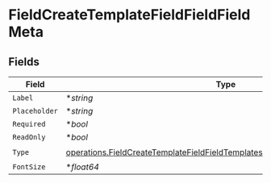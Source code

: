 # FieldCreateTemplateFieldFieldFieldMeta


## Fields

| Field                                                                                                                                                                          | Type                                                                                                                                                                           | Required                                                                                                                                                                       | Description                                                                                                                                                                    |
| ------------------------------------------------------------------------------------------------------------------------------------------------------------------------------ | ------------------------------------------------------------------------------------------------------------------------------------------------------------------------------ | ------------------------------------------------------------------------------------------------------------------------------------------------------------------------------ | ------------------------------------------------------------------------------------------------------------------------------------------------------------------------------ |
| `Label`                                                                                                                                                                        | **string*                                                                                                                                                                      | :heavy_minus_sign:                                                                                                                                                             | N/A                                                                                                                                                                            |
| `Placeholder`                                                                                                                                                                  | **string*                                                                                                                                                                      | :heavy_minus_sign:                                                                                                                                                             | N/A                                                                                                                                                                            |
| `Required`                                                                                                                                                                     | **bool*                                                                                                                                                                        | :heavy_minus_sign:                                                                                                                                                             | N/A                                                                                                                                                                            |
| `ReadOnly`                                                                                                                                                                     | **bool*                                                                                                                                                                        | :heavy_minus_sign:                                                                                                                                                             | N/A                                                                                                                                                                            |
| `Type`                                                                                                                                                                         | [operations.FieldCreateTemplateFieldFieldTemplatesFieldsRequestRequestBodyType](../../models/operations/fieldcreatetemplatefieldfieldtemplatesfieldsrequestrequestbodytype.md) | :heavy_check_mark:                                                                                                                                                             | N/A                                                                                                                                                                            |
| `FontSize`                                                                                                                                                                     | **float64*                                                                                                                                                                     | :heavy_minus_sign:                                                                                                                                                             | N/A                                                                                                                                                                            |